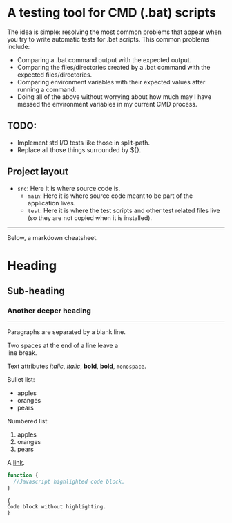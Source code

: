 A testing tool for CMD (.bat) scripts
=====================================

The idea is simple: resolving the most common problems that appear when you try
to write automatic tests for .bat scripts. This common problems include:
  * Comparing a .bat command output with the expected output.
  * Comparing the files/directories created by a .bat command with the expected
    files/directories.
  * Comparing environment variables with their expected values after running a
    command.
  * Doing all of the above without worrying about how much may I have messed the
    environment variables in my current CMD process.

TODO:
-----
  * Implement std I/O tests like those in split-path.
  * Replace all those things surrounded by ${}.

Project layout
--------------
  * `src`: Here it is where source code is.
    * `main`: Here it is where source code meant to be part of the application
              lives.
    * `test`: Here it is where the test scripts and other test related files 
              live (so they are not copied when it is installed).

---
Below, a markdown cheatsheet.

Heading
=======
Sub-heading
-----------
### Another deeper heading

---

Paragraphs are separated
by a blank line.

Two spaces at the end of a line leave a  
line break.

Text attributes _italic_, *italic*, __bold__, **bold**, `monospace`.

Bullet list:

  * apples
  * oranges
  * pears

Numbered list:

  1. apples
  2. oranges
  3. pears

A [link](http://example.com).

```javascript
function {
  //Javascript highlighted code block.
}
```

    {
    Code block without highlighting.
    }
